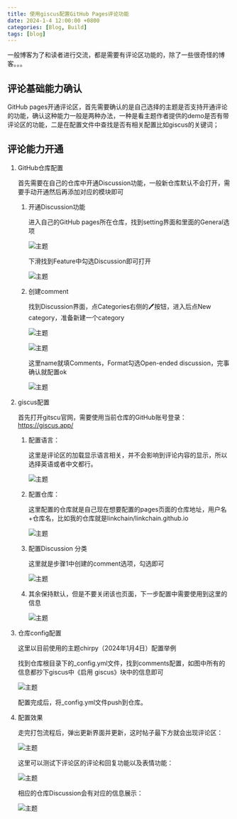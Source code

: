 ```yaml
---
title: 使用giscus配置GitHub Pages评论功能
date: 2024-1-4 12:00:00 +0800
categories: [Blog, Build]
tags: [blog]
---
```


一般博客为了和读者进行交流，都是需要有评论区功能的，除了一些很奇怪的博客。。。


## 评论基础能力确认

GitHub pages开通评论区，首先需要确认的是自己选择的主题是否支持开通评论的功能，确认这种能力一般是两种办法，一种是看主题作者提供的demo是否有带评论区的功能，二是在配置文件中查找是否有相关配置比如giscus的关键词；

## 评论能力开通

1. GitHub仓库配置

    首先需要在自己的仓库中开通Discussion功能，一般新仓库默认不会打开，需要手动开通然后再添加对应的模块即可

    1. 开通Discussion功能

        进入自己的GitHub pages所在仓库，找到setting界面和里面的General选项

        ![主题](/assets/image/2024/1/20240104154923.png)

        下滑找到Feature中勾选Discussion即可打开

        ![主题](/assets/image/2024/1/20240104155100.png)
    
    2. 创建comment

        找到Discussion界面，点Categories右侧的🖊按钮，进入后点New category，准备新建一个category

        ![主题](/assets/image/2024/1/20240104155447.png)

        ![主题](/assets/image/2024/1/20240104155704.png)

        这里name就填Comments，Format勾选Open-ended discussion，完事确认就配置ok

        ![主题](/assets/image/2024/1/20240104155820.png)

2. giscus配置

    首先打开gitscu官网，需要使用当前仓库的GitHub账号登录：https://giscus.app/

    1. 配置语言：
        
        这里是评论区的加载显示语言相关，并不会影响到评论内容的显示，所以选择英语或者中文都行。
    
        ![主题](/assets/image/2024/1/20240104153254.png)
    
    2. 配置仓库：

        这里配置的仓库就是自己现在想要配置的pages页面的仓库地址，用户名+仓库名，比如我的仓库就是linkchain/linkchain.github.io

        ![主题](/assets/image/2024/1/20240104153730.png)

    3. 配置Discussion 分类

        这里就是步骤1中创建的comment选项，勾选即可

        ![主题](/assets/image/2024/1/20240104160029.png)

    4. 其余保持默认，但是不要关闭该也页面，下一步配置中需要使用到这里的信息

        ![主题](/assets/image/2024/1/20240104160517.png)

3. 仓库config配置

    这里以目前使用的主题chirpy（2024年1月4日）配置举例

    找到仓库根目录下的_config.yml文件，找到comments配置，如图中所有的信息都抄下giscus中《启用 giscus》块中的信息即可 

    ![主题](/assets/image/2024/1/20240104160803.png)

    配置完成后，将_config.yml文件push到仓库。

4. 配置效果

    走完打包流程后，弹出更新界面并更新，这时帖子最下方就会出现评论区：

    ![主题](/assets/image/2024/1/20240104161229.png)

    这里可以测试下评论区的评论和回复功能以及表情功能：

    ![主题](/assets/image/2024/1/20240104161412.png)

    相应的仓库Discussion会有对应的信息展示：

    ![主题](/assets/image/2024/1/20240104161541.png)

    

    